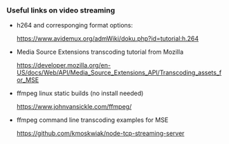### Useful links on video streaming

  - h264 and corresponging format options:

    https://www.avidemux.org/admWiki/doku.php?id=tutorial:h.264

  - Media Source Extensions transcoding tutorial from Mozilla

    https://developer.mozilla.org/en-US/docs/Web/API/Media_Source_Extensions_API/Transcoding_assets_for_MSE

  - ffmpeg linux static builds (no install needed)

    https://www.johnvansickle.com/ffmpeg/

  - ffmpeg command line transcoding examples for MSE

    https://github.com/kmoskwiak/node-tcp-streaming-server